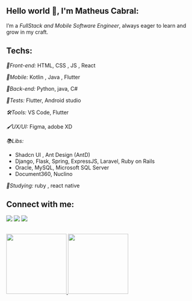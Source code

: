 ## Hello world :wave:, I'm Matheus Cabral:

I’m a *FullStack and Mobile  Software Engineer*,  always eager to learn and grow in my craft.

## Techs:

*:pushpin:Front-end:* HTML, CSS , JS , React

*:pushpin:Mobile:* Kotlin , Java , Flutter

*:pushpin:Back-end:* Python, java, C#

*:test_tube:Tests:* Flutter, Android studio

*:hammer_and_wrench:Tools:* VS Code, Flutter

*:paintbrush:UX/UI:* Figma, adobe XD

*:books:Libs:*  
- Shadcn UI , Ant Design (AntD)  
- Django, Flask, Spring, ExpressJS, Laravel, Ruby on Rails 
-  Oracle, MySQL, Microsoft SQL Server  
- Document360, Nuclino

*:mag_right:Studying:* ruby , react native
  
## Connect with me: 
<div>
  <a href="mailto:contatomatheusoficial0@gmail.com" target="_blank"><img src="https://img.shields.io/badge/Gmail-D14836?style=for-the-badge&logo=gmail&logoColor=white"/></a>
  <a href="https://www.linkedin.com/in/matheus-cabral-77b707233/" target="_blank"><img src="https://img.shields.io/badge/LinkedIn-0077B5?style=for-the-badge&logo=linkedin&logoColor=white"/></a>
  <a href="https://www.instagram.com/[seu-instagram]" target="_blank"><img src="https://img.shields.io/badge/-Instagram-%23E4405F?style=for-the-badge&logo=instagram&logoColor=white"></a>
</div>

##

<div>
  <a href="https://github.com/code-math-cb">
  <img height="160em" src="https://github-readme-stats.vercel.app/api?username=code-math-cb&show_icons=true&hide_border=true&count_private=true&theme=dark&icon_color=fad000"/>
  <img height="160em" src="https://github-readme-stats.vercel.app/api/top-langs/?username=code-math-cb]&layout=compact&langs_count=7&theme=dark&hide_border=true"/>
</div>

